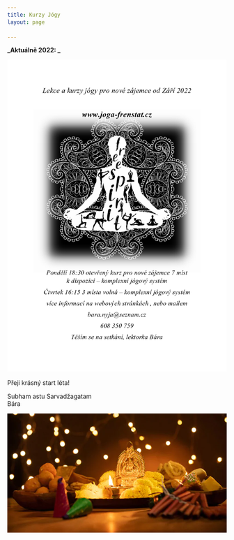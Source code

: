 ```yaml
---
title: Kurzy Jógy
layout: page

---
```

**_Aktuálně 2022: _**

![](/uploads/page0001-1.jpg)

Přeji krásný start léta!

Subham astu Sarvadžagatam  
Bára

![](/uploads/diwaliposterimage-1.webp)
